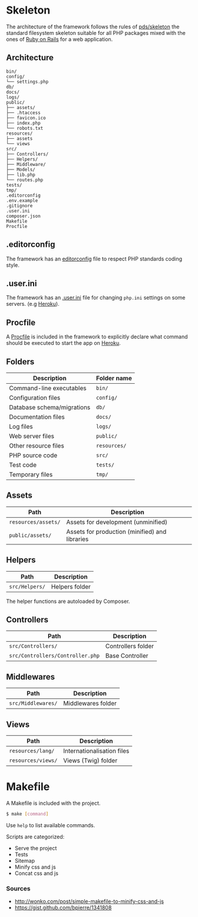 # Skeleton

The architecture of the framework follows the rules of [pds/skeleton](https://github.com/php-pds/skeleton) the standard filesystem skeleton suitable for all PHP packages mixed with the ones of [Ruby on Rails](http://guides.rubyonrails.org/getting_started.html#creating-the-blog-application) for a web application.

## Architecture

```
bin/
config/
└── settings.php
db/
docs/
logs/
public/
├── assets/
├── .htaccess
├── favicon.ico
├── index.php
└── robots.txt
resources/
├── assets
└── views
src/
├── Controllers/
├── Helpers/
├── Middleware/
├── Models/
├── lib.php
└── routes.php
tests/
tmp/
.editorconfig
.env.example
.gitignore
.user.ini
composer.json
Makefile
Procfile
```

## .editorconfig

The framework has an [editorconfig](http://editorconfig.org) file to respect PHP standards coding style.

## .user.ini

The framework has an [.user.ini](http://php.net/manual/fr/configuration.file.per-user.php) file for changing `php.ini` settings on some servers. (e.g [Heroku](https://devcenter.heroku.com/articles/custom-php-settings#php-runtime-settings)).

## Procfile

A [Procfile](https://devcenter.heroku.com/articles/getting-started-with-php#define-a-procfile) is included in the framework to explicitly declare what command should be executed to start the app on [Heroku](https://www.heroku.com/home).

## Folders

| Description                | Folder name  |
| -------------------------- | -------------|
| Command-line executables   | `bin/`       |
| Configuration files        | `config/`    |
| Database schema/migrations | `db/`        |
| Documentation files        | `docs/`      |
| Log files                  | `logs/`      |
| Web server files           | `public/`    |
| Other resource files       | `resources/` |
| PHP source code            | `src/`       |
| Test code                  | `tests/`     |
| Temporary files            | `tmp/`       |

## Assets

| Path | Description|
|-|-|
| `resources/assets/` | Assets for development (unminified)  |
| `public/assets/` | Assets for production (minified) and libraries |

## Helpers

| Path | Description|
|-|-|
| `src/Helpers/` | Helpers folder |

The helper functions are autoloaded by Composer.

## Controllers

| Path | Description|
|-|-|
| `src/Controllers/` | Controllers folder |
| `src/Controllers/Controller.php` | Base Controller |

## Middlewares

| Path | Description|
|-|-|
| `src/Middlewares/` | Middlewares folder |

## Views

| Path | Description|
|-|-|
| `resources/lang/` | Internationalisation files |
| `resources/views/` | Views (Twig) folder |

# Makefile

A Makefile is included with the project.

```bash
$ make [command]
```

Use `help` to list available commands.

Scripts are categorized:
- Serve the project
- Tests
- Sitemap
- Minify css and js
- Concat css and js

### Sources

- http://wonko.com/post/simple-makefile-to-minify-css-and-js
- https://gist.github.com/bpierre/1341808